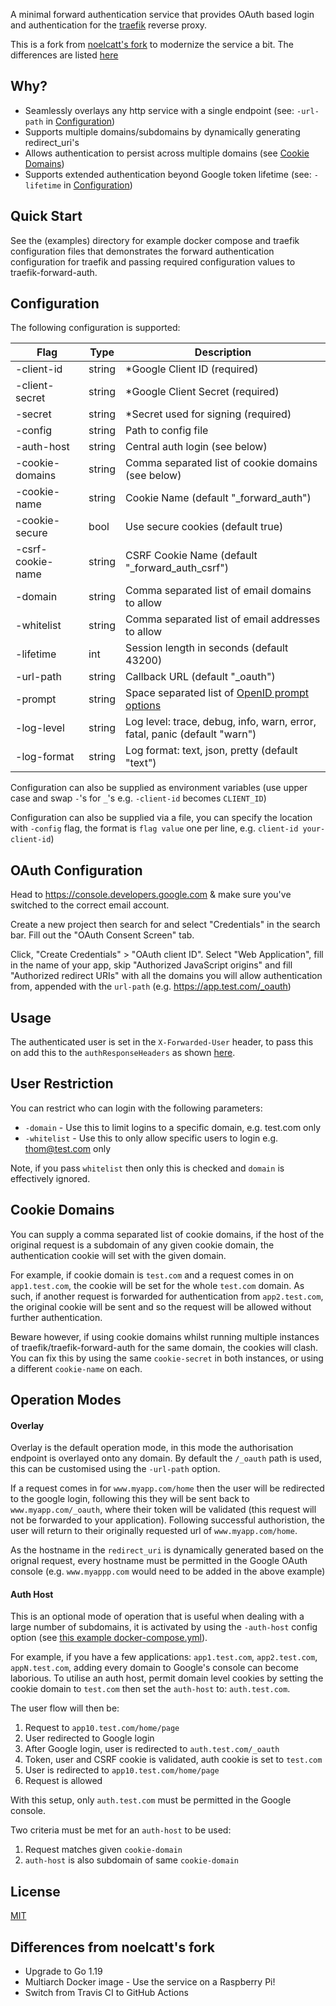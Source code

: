 A minimal forward authentication service that provides OAuth based login and authentication for the [traefik](https://traefik.io) reverse proxy.

This is a fork from [noelcatt's fork](https://github.com/noelcatt/traefik-forward-auth) to modernize the service a bit. The differences are listed [here](#differences-from-noelcatts-fork)

## Why?

- Seamlessly overlays any http service with a single endpoint (see: `-url-path` in [Configuration](#configuration))
- Supports multiple domains/subdomains by dynamically generating redirect_uri's
- Allows authentication to persist across multiple domains (see [Cookie Domains](#cookie-domains))
- Supports extended authentication beyond Google token lifetime (see: `-lifetime` in [Configuration](#configuration))

## Quick Start

See the (examples) directory for example docker compose and traefik configuration files that demonstrates the forward authentication configuration for traefik and passing required configuration values to traefik-forward-auth.

## Configuration

The following configuration is supported:

| Flag              | Type   | Description                                                                                                            |
| ----------------- | ------ | ---------------------------------------------------------------------------------------------------------------------- |
| -client-id        | string | \*Google Client ID (required)                                                                                          |
| -client-secret    | string | \*Google Client Secret (required)                                                                                      |
| -secret           | string | \*Secret used for signing (required)                                                                                   |
| -config           | string | Path to config file                                                                                                    |
| -auth-host        | string | Central auth login (see below)                                                                                         |
| -cookie-domains   | string | Comma separated list of cookie domains (see below)                                                                     |
| -cookie-name      | string | Cookie Name (default "\_forward_auth")                                                                                 |
| -cookie-secure    | bool   | Use secure cookies (default true)                                                                                      |
| -csrf-cookie-name | string | CSRF Cookie Name (default "\_forward_auth_csrf")                                                                       |
| -domain           | string | Comma separated list of email domains to allow                                                                         |
| -whitelist        | string | Comma separated list of email addresses to allow                                                                       |
| -lifetime         | int    | Session length in seconds (default 43200)                                                                              |
| -url-path         | string | Callback URL (default "\_oauth")                                                                                       |
| -prompt           | string | Space separated list of [OpenID prompt options](https://developers.google.com/identity/protocols/OpenIDConnect#prompt) |
| -log-level        | string | Log level: trace, debug, info, warn, error, fatal, panic (default "warn")                                              |
| -log-format       | string | Log format: text, json, pretty (default "text")                                                                        |

Configuration can also be supplied as environment variables (use upper case and swap `-`'s for `_`'s e.g. `-client-id` becomes `CLIENT_ID`)

Configuration can also be supplied via a file, you can specify the location with `-config` flag, the format is `flag value` one per line, e.g. `client-id your-client-id`)

## OAuth Configuration

Head to https://console.developers.google.com & make sure you've switched to the correct email account.

Create a new project then search for and select "Credentials" in the search bar. Fill out the "OAuth Consent Screen" tab.

Click, "Create Credentials" > "OAuth client ID". Select "Web Application", fill in the name of your app, skip "Authorized JavaScript origins" and fill "Authorized redirect URIs" with all the domains you will allow authentication from, appended with the `url-path` (e.g. https://app.test.com/_oauth)

## Usage

The authenticated user is set in the `X-Forwarded-User` header, to pass this on add this to the `authResponseHeaders` as shown [here](https://github.com/thomseddon/traefik-forward-auth/blob/master/example/docker-compose-dev.yml).

## User Restriction

You can restrict who can login with the following parameters:

- `-domain` - Use this to limit logins to a specific domain, e.g. test.com only
- `-whitelist` - Use this to only allow specific users to login e.g. thom@test.com only

Note, if you pass `whitelist` then only this is checked and `domain` is effectively ignored.

## Cookie Domains

You can supply a comma separated list of cookie domains, if the host of the original request is a subdomain of any given cookie domain, the authentication cookie will set with the given domain.

For example, if cookie domain is `test.com` and a request comes in on `app1.test.com`, the cookie will be set for the whole `test.com` domain. As such, if another request is forwarded for authentication from `app2.test.com`, the original cookie will be sent and so the request will be allowed without further authentication.

Beware however, if using cookie domains whilst running multiple instances of traefik/traefik-forward-auth for the same domain, the cookies will clash. You can fix this by using the same `cookie-secret` in both instances, or using a different `cookie-name` on each.

## Operation Modes

#### Overlay

Overlay is the default operation mode, in this mode the authorisation endpoint is overlayed onto any domain. By default the `/_oauth` path is used, this can be customised using the `-url-path` option.

If a request comes in for `www.myapp.com/home` then the user will be redirected to the google login, following this they will be sent back to `www.myapp.com/_oauth`, where their token will be validated (this request will not be forwarded to your application). Following successful authoristion, the user will return to their originally requested url of `www.myapp.com/home`.

As the hostname in the `redirect_uri` is dynamically generated based on the orignal request, every hostname must be permitted in the Google OAuth console (e.g. `www.myappp.com` would need to be added in the above example)

#### Auth Host

This is an optional mode of operation that is useful when dealing with a large number of subdomains, it is activated by using the `-auth-host` config option (see [this example docker-compose.yml](https://github.com/thomseddon/traefik-forward-auth/blob/master/example/docker-compose-auth-host.yml)).

For example, if you have a few applications: `app1.test.com`, `app2.test.com`, `appN.test.com`, adding every domain to Google's console can become laborious.
To utilise an auth host, permit domain level cookies by setting the cookie domain to `test.com` then set the `auth-host` to: `auth.test.com`.

The user flow will then be:

1. Request to `app10.test.com/home/page`
2. User redirected to Google login
3. After Google login, user is redirected to `auth.test.com/_oauth`
4. Token, user and CSRF cookie is validated, auth cookie is set to `test.com`
5. User is redirected to `app10.test.com/home/page`
6. Request is allowed

With this setup, only `auth.test.com` must be permitted in the Google console.

Two criteria must be met for an `auth-host` to be used:

1. Request matches given `cookie-domain`
2. `auth-host` is also subdomain of same `cookie-domain`

## License

[MIT](https://github.com/thomseddon/traefik-forward-auth/blob/master/LICENSE.md)

## Differences from noelcatt's fork

- Upgrade to Go 1.19
- Multiarch Docker image - Use the service on a Raspberry Pi!
- Switch from Travis CI to GitHub Actions
